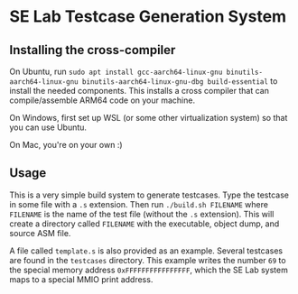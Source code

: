 # SE Lab Testcase Generation System

## Installing the cross-compiler

On Ubuntu, run `sudo apt install gcc-aarch64-linux-gnu binutils-aarch64-linux-gnu binutils-aarch64-linux-gnu-dbg build-essential` to install the needed components. This installs a cross compiler that can compile/assemble ARM64 code on your machine.

On Windows, first set up WSL (or some other virtualization system) so that you can use Ubuntu.

On Mac, you're on your own :)

## Usage

This is a very simple build system to generate testcases. Type the testcase in some file with a `.s` extension. Then run `./build.sh FILENAME` where `FILENAME` is the name of the test file (without the `.s` extension). This will create a directory called `FILENAME` with the executable, object dump, and source ASM file.

A file called `template.s` is also provided as an example. Several testcases are found in the `testcases` directory. This example writes the number `69` to the special memory address `0xFFFFFFFFFFFFFFFF`, which the SE Lab system maps to a special MMIO print address.

